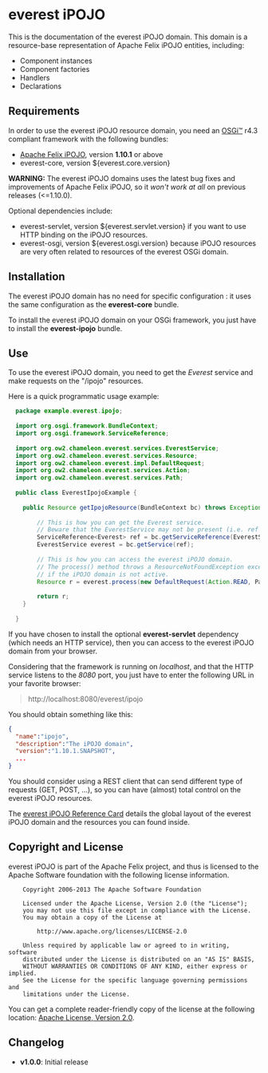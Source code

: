 everest iPOJO
=============

This is the documentation of the everest iPOJO domain. This domain is a resource-base representation of Apache Felix iPOJO entities, including:

- Component instances
- Component factories
- Handlers
- Declarations

## Requirements
In order to use the everest iPOJO resource domain, you need an [OSGi™](http://www.osgi.org "OSGi™ Alliance") r4.3 compliant framework with the following bundles:

- [Apache Felix iPOJO](http://www.ipojo.org "iPOJO web site"), version **1.10.1** or above
- everest-core, version ${everest.core.version}

**WARNING:** The everest iPOJO domains uses the latest bug fixes and improvements of Apache Felix iPOJO, so it *won't work at all* on previous releases (\<=1.10.0).

Optional dependencies include:

- everest-servlet, version ${everest.servlet.version} if you want to use HTTP binding on the iPOJO resources.
- everest-osgi, version ${everest.osgi.version} because iPOJO resources are very often related to resources of the everest OSGi domain.

## Installation

The everest iPOJO domain has no need for specific configuration : it uses the same configuration as the **everest-core** bundle.

To install the everest iPOJO domain on your OSGi framework, you just have to install the **everest-ipojo** bundle.

## Use

To use the everest iPOJO domain, you need to get the *Everest* service and make requests on the "/ipojo" resources.

Here is a quick programmatic usage example:

```java
  package example.everest.ipojo;
  
  import org.osgi.framework.BundleContext;
  import org.osgi.framework.ServiceReference;
  
  import org.ow2.chameleon.everest.services.EverestService;
  import org.ow2.chameleon.everest.services.Resource;
  import org.ow2.chameleon.everest.impl.DefaultRequest;
  import org.ow2.chameleon.everest.services.Action;
  import org.ow2.chameleon.everest.services.Path;
  
  public class EverestIpojoExample {
    
    public Resource getIpojoResource(BundleContext bc) throws Exception {
        
        // This is how you can get the Everest service.
        // Beware that the EverestService may not be present (i.e. ref == null)
        ServiceReference<Everest> ref = bc.getServiceReference(EverestService.class);
        EverestService everest = bc.getService(ref);
        
        // This is how you can access the everest iPOJO domain.
        // The process() method throws a ResourceNotFoundException exception
        // if the iPOJO domain is not active.
        Resource r = everest.process(new DefaultRequest(Action.READ, Path.from("/ipojo"), null));
        
        return r;
    }
  
  }
```

If you have chosen to install the optional **everest-servlet** dependency (which needs an HTTP service), then you can access to the everest iPOJO domain from your browser.

Considering that the framework is running on *localhost*, and that the HTTP service listens to the *8080* port, you just have to enter the following URL in your favorite browser:

> http://localhost:8080/everest/ipojo

You should obtain something like this:

```json
{
  "name":"ipojo",
  "description":"The iPOJO domain",
  "version":"1.10.1.SNAPSHOT",
  ...
}
```

You should consider using a REST client that can send different type of requests (GET, POST, ...), so you can have (almost) total control on the everest iPOJO resources.

The [everest iPOJO Reference Card](ReferenceCard.html "Reference Card") details the global layout of the everest iPOJO domain and the resources you can found inside. 


## Copyright and License

everest iPOJO is part of the Apache Felix project, and thus is licensed to the Apache Software foundation with the following license information.

```text
    Copyright 2006-2013 The Apache Software Foundation

    Licensed under the Apache License, Version 2.0 (the "License");
    you may not use this file except in compliance with the License.
    You may obtain a copy of the License at

        http://www.apache.org/licenses/LICENSE-2.0

    Unless required by applicable law or agreed to in writing, software
    distributed under the License is distributed on an "AS IS" BASIS,
    WITHOUT WARRANTIES OR CONDITIONS OF ANY KIND, either express or implied.
    See the License for the specific language governing permissions and
    limitations under the License.
```

You can get a complete reader-friendly copy of the license at the following location: [Apache License, Version 2.0](http://www.apache.org/licenses/LICENSE-2.0.html "Apache License, Version 2.0").

## Changelog

- **v1.0.0**: Initial release
